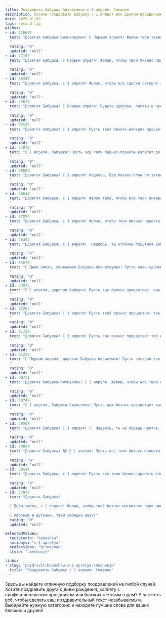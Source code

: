 ```yaml
---
title: Поздравить бабушку бизнесмена с 1 апреля. Смешное
description: Хотите поздравить бабушку с 1 апреля или другим праздником? Наш ИИ создаст незабываемое поздравление, а вы обязательно выделитесь среди других.  
date: 2025-01-03
tags: second tag
wishes:
- id: 128661
  text: "Дорогая бабушка-бизнесвумен! С Первым апреля! Желаю тебе таких грандиозных успехов в делах, чтобы даже фокусы иллюзионистов показались тебе детской шалостью! Пусть твой капитал растёт быстрее, чем кролики весной, а конкуренты убегают от тебя со скоростью света, путаясь в собственных  шутках!  Будь здорова, бодра и  весела,  как миллион долларов на банковском счёте!
  "
  rating: "0"
  updated: "null"
- id: 77197
  text: "Дорогая Бабушка, с Первым апреля! Желаю, чтобы твой бизнес процветал, как первоапрельские розы, а конкуренты боялись тебя, как маленький щенок боится пылесоса! 😉
  "
  rating: "0"
  updated: "null"
- id: 76347
  text: "Дорогая Бабушка, с 1 апреля! Желаю, чтобы все сделки сегодня заключались легко и быстро, а прибыль росла быстрее, чем цены на нефть! Пусть шутки будут удачными, а конкуренты - добрыми и щедрыми! 😉
  "
  rating: "0"
  updated: "null"
- id: 74670
  text: "Дорогая Бабушка! С Первым апреля! Будьте здоровы, богаты и пусть ваши бизнес-проекты процветают как первоцветы! 🌷💰😉
  "
  rating: "0"
  updated: "null"
- id: 73183
  text: "Дорогая бабушка! С 1 апреля! Пусть твоя бизнес-империя процветает, а сделки заключаются с такой легкостью, как ты смешишь нас своими шутками! 😉
  "
  rating: "0"
  updated: "null"
- id: 71872
  text: "С 1 апреля, бабушка! Пусть все твои бизнес-проекты взлетят до небес, а прибыль будет такой же стабильной, как курс рубля в 1998-м! 🤑
  "
  rating: "0"
  updated: "null"
- id: 70088
  text: "Дорогая Бабушка! С 1 апреля! Надеюсь, Ваш бизнес-план по захвату мира сегодня продвигается как по маслу! 😉  Желаю Вам столько сделок, сколько у Вас внуков, и пусть все они будут выгодными!
  "
  rating: "0"
  updated: "null"
- id: 68613
  text: "Дорогая бабушка, с 1 апреля! Желаю тебе, чтобы все твои бизнес-проекты были такими же удачными, как твои пироги, и чтобы твои акции росли быстрее, чем твои любимые цветы!
  "
  rating: "0"
  updated: "null"
- id: 67074
  text: "Дорогая Бабушка, с 1 апреля! Желаю, чтобы твои бизнес-проекты процветали, как первоцветы в весеннем лесу, и чтобы покровительница финансов Фортуна всегда  тебя  благоволила!  😂
  "
  rating: "0"
  updated: "null"
- id: 66342
  text: "Дорогая Бабушка, с 1 апреля!  Надеюсь, ты отлично пошутила сегодня, ведь ты же бизнесмен!  😄  Желаю тебе такого же блестящего  старта в этой весне, как и в твоей карьере! Пусть удача  сопровождает тебя во всех начинаниях, а деньги текут рекой! 🎉
  "
  rating: "0"
  updated: "null"
- id: 64576
  text: "С Днем смеха, уважаемая Бабушка-бизнесвумен! Пусть ваши сделки всегда бывают удачными, а конкуренты — только на словах! 😄  Желаю вам  остроумия,  неиссякаемой энергии и новых успешных проектов!
  "
  rating: "0"
  updated: "null"
- id: 63076
  text: "С 1 апреля, дорогая бабушка! Пусть ваш бизнес процветает, как первоапрельские шутки, и приносит вам миллионы, как смеха от каждой удачной шутливой авантюры! 😉
  "
  rating: "0"
  updated: "null"
- id: 62202
  text: "Дорогая Бабушка! С 1 апреля! Пусть твой бизнес процветает так же стремительно, как цены на нефть в 2008 году, а конкуренты бегут от тебя, как кролики от морковки! 😄🎉
  "
  rating: "0"
  updated: "null"
- id: 61729
  text: "Дорогая Бабушка! С 1 апреля! Пусть ваш бизнес процветает так же быстро, как мы подшучиваем друг над другом в этот день! 😉  Желаю, чтобы сделки заключались легко, как смех раздается на празднике, и чтобы ваш капитал рос так же стремительно, как мы с вами любим подшучивать друг над другом! 😜
  "
  rating: "0"
  updated: "null"
- id: 61229
  text: "С Первым апреля, дорогая Бабушка-бизнесмен! Пусть сегодня все сделки будут удачными, а конкуренты — не такими уж и страшными! 😂
  "
  rating: "0"
  updated: "null"
- id: 60721
  text: "Дорогая бабушка-бизнесмен! С 1 апреля! Желаю, чтобы все твои сделки были \"золотые\", а конкурирующие фирмы - \"просто пыль\"! Пусть конкуренты \"танцуют под твою дудку\", а удача всегда будет на твоей стороне! 😉
  "
  rating: "0"
  updated: "null"
- id: 59745
  text: "С 1 апреля, Бабушка-бизнесмен! Пусть ваш бизнес процветает как первые весенние цветы, а сделки заключаются так же легко, как  в апрельский Fool's Day! 😉
  "
  rating: "0"
  updated: "null"
- id: 59509
  text: "Дорогая Бабушка! С 1 апреля! 🥳  Надеюсь, ты не будешь против, если я немного пошучу? 😉 Как успехи в бизнесе? Уже освоила новый трюк – как заставить клиентов инвестировать в… гм…  ну, в общем, в твои пенсионные мечты? 😂  В любом случае, желаю тебе успехов,  и пусть удача всегда улыбается тебе!  😜
  "
  rating: "0"
  updated: "null"
- id: 59009
  text: "Дорогая Бабушка! 😹 С 1 апреля! Пусть все твои бизнес-проекты сегодня принесут не только прибыль, но и море веселья! Желаю, чтобы твой рабочий день был наполнен шутками, розыгрышами и позитивом! 😜
  "
  rating: "0"
  updated: "null"
- id: 58514
  text: "Дорогая Бабушка, с 1 апреля! Пусть все твои бизнес-проекты взлетают до небес, а конкуренты падают \"ниже плинтуса\"!  😁  Желаю тебе много-много выгодных сделок, чтобы ты могла порадовать себя и нас новыми крутыми покупками! 🎉  Будь всегда бодрой, энергичной и не теряй  \"остроумия\" в своих делах! 😉
  "
  rating: "0"
  updated: "null"
- id: 37877
  text: "Дорогая Бабушка!
  
  С Днём смеха, с 1 апреля! Желаю, чтобы твоё бизнес-магнитное поле привлекало только удачу и хорошее настроение, а конкуренты падали от смеха, когда увидят, что твои идеи не поддаются весёлым шуткам! Пусть каждое утро начинается с улыбки, а каждый вечер заканчивается хорошей сделкой. Не забывай, что даже самый серьёзный бизнесмен должен иметь чувства юмора!
  
  С любовью и шутками, твой любящий внук!"
  rating: "0"
  updated: "null"

selectedValues:
  recipients: "babushku"
  holidays: "s-1-aprelya"
  professions: "biznesmen"
  style: "smeshnoje"

links:
- slug: "pozdravit-babushku-s-1-aprelya-smeshnoje"
  title: "Поздравить бабушку с 1 апреля. Смешное"
---
```


Здесь вы найдете отличную подборку поздравлений на любой случай.
Хотите поздравить друга с днём рождения, коллегу с профессиональным праздником или близких с Новым годом? У нас есть всё, чтобы сделать ваш поздравительный текст незабываемым. Выбирайте нужную категорию и находите лучшие слова для ваших близких и друзей!
